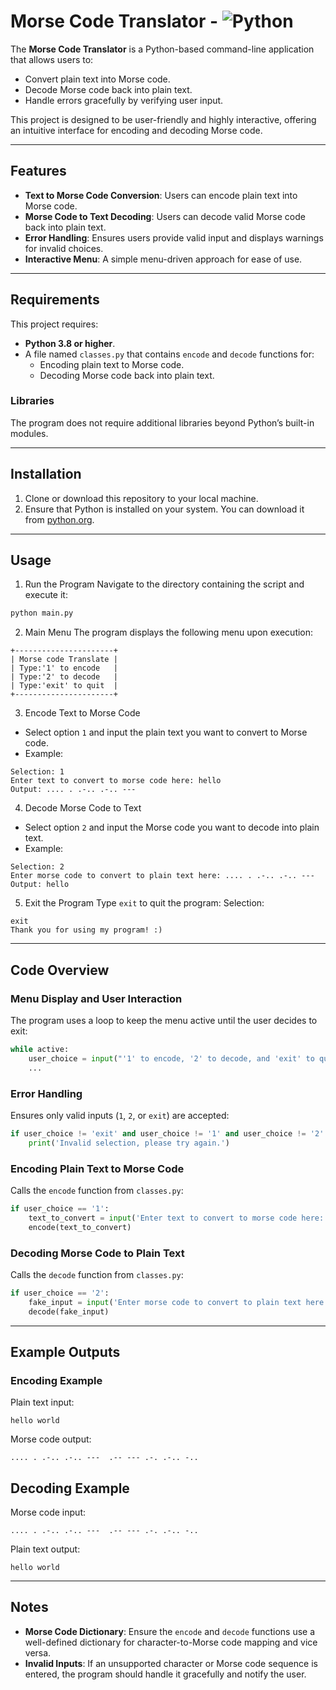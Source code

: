 # Morse Code Translator - ![Python](https://img.shields.io/badge/Python-3.10-green)

The **Morse Code Translator** is a Python-based command-line application that allows users to:
- Convert plain text into Morse code.
- Decode Morse code back into plain text.
- Handle errors gracefully by verifying user input.

This project is designed to be user-friendly and highly interactive, offering an intuitive interface for encoding and decoding Morse code.

---

## Features

- **Text to Morse Code Conversion**: Users can encode plain text into Morse code.
- **Morse Code to Text Decoding**: Users can decode valid Morse code back into plain text.
- **Error Handling**: Ensures users provide valid input and displays warnings for invalid choices.
- **Interactive Menu**: A simple menu-driven approach for ease of use.

---

## Requirements

This project requires:
- **Python 3.8 or higher**.
- A file named `classes.py` that contains `encode` and `decode` functions for:
  - Encoding plain text to Morse code.
  - Decoding Morse code back into plain text.

### Libraries
The program does not require additional libraries beyond Python’s built-in modules.

---

## Installation

1. Clone or download this repository to your local machine.
2. Ensure that Python is installed on your system. You can download it from [python.org](https://www.python.org/downloads/).

---

## Usage

1. Run the Program
Navigate to the directory containing the script and execute it:
```bash
python main.py
```

2. Main Menu
The program displays the following menu upon execution:
```
+----------------------+
| Morse code Translate |
| Type:'1' to encode   |
| Type:'2' to decode   |
| Type:'exit' to quit  |
+----------------------+
```

3. Encode Text to Morse Code
- Select option `1` and input the plain text you want to convert to Morse code.
- Example:
```
Selection: 1
Enter text to convert to morse code here: hello
Output: .... . .-.. .-.. ---
```

4. Decode Morse Code to Text
- Select option `2` and input the Morse code you want to decode into plain text.
- Example:
```
Selection: 2
Enter morse code to convert to plain text here: .... . .-.. .-.. ---
Output: hello
```

5. Exit the Program
Type `exit` to quit the program:
Selection:
```
exit
Thank you for using my program! :)
```

---

## Code Overview
### Menu Display and User Interaction
The program uses a loop to keep the menu active until the user decides to exit:
```Python
while active:
    user_choice = input("'1' to encode, '2' to decode, and 'exit' to quit.\nSelection: ").lower()
    ...
```

### Error Handling
Ensures only valid inputs (`1`, `2`, or `exit`) are accepted:
```Python
if user_choice != 'exit' and user_choice != '1' and user_choice != '2':
    print('Invalid selection, please try again.')
```

### Encoding Plain Text to Morse Code
Calls the `encode` function from `classes.py`:
```Python
if user_choice == '1':
    text_to_convert = input('Enter text to convert to morse code here: ').lower()
    encode(text_to_convert)
```

### Decoding Morse Code to Plain Text
Calls the `decode` function from `classes.py`:
```Python
if user_choice == '2':
    fake_input = input('Enter morse code to convert to plain text here: ').lower()
    decode(fake_input)
```

---

## Example Outputs
### Encoding Example
Plain text input:
```
hello world
```

Morse code output:
```
.... . .-.. .-.. ---  .-- --- .-. .-.. -..
```

## Decoding Example
Morse code input:
```
.... . .-.. .-.. ---  .-- --- .-. .-.. -..
```

Plain text output:
```
hello world
```

---

## Notes
- **Morse Code Dictionary**: Ensure the `encode` and `decode` functions use a well-defined dictionary for character-to-Morse code mapping and vice versa.
- **Invalid Inputs**: If an unsupported character or Morse code sequence is entered, the program should handle it gracefully and notify the user.



